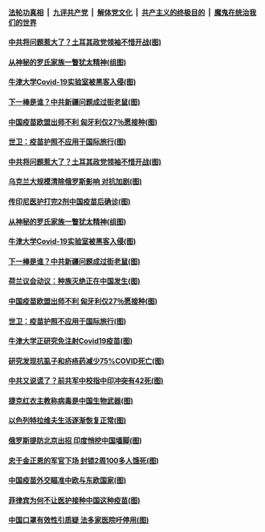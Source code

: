 

####  [法轮功真相](../../../../basic/blob/master/README.md?t=02271446) &nbsp;|&nbsp; [九评共产党](../../../../9ping.md/blob/master/README.md?t=02271446) &nbsp;|&nbsp; [解体党文化](../../../../jtdwh.md/blob/master/README.md?t=02271446)  &nbsp;|&nbsp; [共产主义的终极目的](../../../../gczydzjmd.md/blob/master/README.md?t=02271446) &nbsp;|&nbsp; [魔鬼在统治我们的世界](../../../../mgztzwmdsj.md/blob/master/README.md?t=02271446) 

#### [中共将问题惹大了？土耳其政党领袖不惜开战(图)](../pages/p9/963825.md?t=02271446) 

#### [从神秘的罗氏家族一瞥犹太精神(组图)](../pages/p9/963168.md?t=02271446) 

#### [牛津大学Covid-19实验室被黑客入侵(图)](../pages/p9/963823.md?t=02271446) 

#### [下一棒是谁？中共新疆问题成过街老鼠(图)](../pages/p9/963720.md?t=02271446) 

#### [中国疫苗欧盟出师不利 匈牙利仅27％愿接种(图)](../pages/p9/963718.md?t=02271446) 

#### [世卫：疫苗护照不应用于国际旅行(图)](../pages/p9/963721.md?t=02271446) 

#### [中共将问题惹大了？土耳其政党领袖不惜开战(图)](../pages/p9/963825.md?t=02271446) 

#### [乌克兰大规模清除俄罗斯影响 对抗加剧(图)](../pages/p9/963878.md?t=02271446) 

#### [传印尼医护打完2剂中国疫苗后确诊(图)](../pages/p9/963818.md?t=02271446) 

#### [从神秘的罗氏家族一瞥犹太精神(组图)](../pages/p9/963168.md?t=02271446) 

#### [牛津大学Covid-19实验室被黑客入侵(图)](../pages/p9/963823.md?t=02271446) 

#### [下一棒是谁？中共新疆问题成过街老鼠(图)](../pages/p9/963720.md?t=02271446) 

#### [荷兰议会动议：种族灭绝正在中国发生(图)](../pages/p9/963774.md?t=02271446) 

#### [中国疫苗欧盟出师不利 匈牙利仅27％愿接种(图)](../pages/p9/963718.md?t=02271446) 

#### [世卫：疫苗护照不应用于国际旅行(图)](../pages/p9/963721.md?t=02271446) 

#### [牛津大学正研究免注射Covid19疫苗(图)](../pages/p9/963713.md?t=02271446) 

#### [研究发现抗虱子和疥疮药减少75%COVID死亡(图)](../pages/p9/963709.md?t=02271446) 

#### [中共又说谎了？前共军中校指中印冲突有42死(图)](../pages/p9/963586.md?t=02271446) 

#### [捷克红衣主教称病毒是中国生物武器(图)](../pages/p9/963647.md?t=02271446) 

#### [以色列特拉维夫生活逐渐恢复正常(图)](../pages/p9/963645.md?t=02271446) 

#### [俄罗斯提防北京出招 印度悄挖中国墙脚(图)](../pages/p9/963577.md?t=02271446) 


#### [忠于金正恩的军官下场 封锁2周100多人饿死(图)](../pages/p9/963491.md?t=02271446) 

#### [中国疫苗外交瞄准中欧与东欧国家(图)](../pages/p9/963545.md?t=02271446) 

#### [菲律宾为何不让医护接种中国这种疫苗(图)](../pages/p9/963482.md?t=02271446) 

#### [中国口罩有效性引质疑 法多家医院吁停用(图)](../pages/p9/963536.md?t=02271446) 


